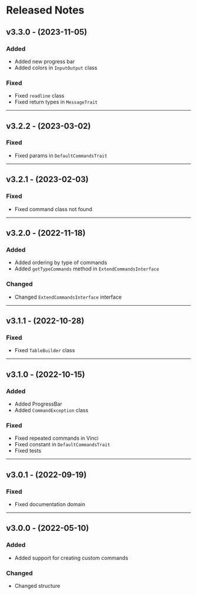# Released Notes

## v3.3.0 - (2023-11-05)

### Added

- Added new progress bar
- Added colors in `InputOutput` class

### Fixed

- Fixed `readline` class
- Fixed return types in `MessageTrait`

--------------------------------------------------------------------------

## v3.2.2 - (2023-03-02)

### Fixed

- Fixed params in `DefaultCommandsTrait`

--------------------------------------------------------------------------

## v3.2.1 - (2023-02-03)

### Fixed

- Fixed command class not found

--------------------------------------------------------------------------

## v3.2.0 - (2022-11-18)

### Added

- Added ordering by type of commands
- Added `getTypeCommands` method in `ExtendCommandsInterface`

### Changed

- Changed `ExtendCommandsInterface` interface

--------------------------------------------------------------------------

## v3.1.1 - (2022-10-28)

### Fixed

- Fixed `TableBuilder` class

--------------------------------------------------------------------------

## v3.1.0 - (2022-10-15)

### Added

- Added ProgressBar
- Added `CommandException` class

### Fixed

- Fixed repeated commands in Vinci
- Fixed constant in `DefaultCommandsTrait`
- Fixed tests

--------------------------------------------------------------------------

## v3.0.1 - (2022-09-19)

### Fixed

- Fixed documentation domain

--------------------------------------------------------------------------

## v3.0.0 - (2022-05-10)

### Added

- Added support for creating custom commands

### Changed

- Changed structure
